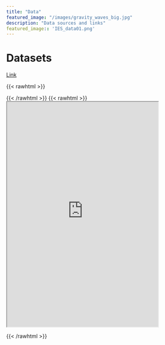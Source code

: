 ```yaml
---
title: "Data"
featured_image: "/images/gravity_waves_big.jpg"
description: "Data sources and links"
featured_image:: 'IES_data01.png'
---
```


# Datasets

[Link](https://docs.google.com/spreadsheets/d/1bJyzj-Ec3FW4xQ1dvBbIraTj4QYaveaYfjnO1n5PfEo/edit#gid=0)

{{< rawhtml >}}
<div>
<!--<img src="IES_data01.png" alt="image" style=";width:100%;height:100%">-->

<!--<p> Between Jun. 4th - Jun. 9th, twelve members of the IES group came together for the 2023 Aspen conference.-->

</p>
</div>
{{< /rawhtml >}}
<!--more-->
{{< rawhtml >}}
<div>

<iframe src="https://docs.google.com/spreadsheets/d/e/2PACX-1vQ1LzxUNodZkK7vz1rFpUS7xN6gSGctIcWiICuOn7nPP6F_edDqUB0Hl3sGycMBLSrgobBkz4HNVt5g/pubhtml?widget=true&amp;headers=false" width="80%" height="600px"></iframe>

</p>

{{< /rawhtml >}}


